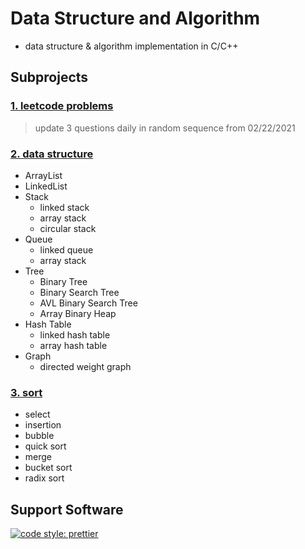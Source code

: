 # Data Structure and Algorithm

- data structure &amp; algorithm implementation in C/C++

## Subprojects

### [1. leetcode problems](./leetcode)

> update 3 questions daily in random sequence from 02/22/2021

### [2. data structure](./data-structure)

- ArrayList
- LinkedList
- Stack
  - linked stack
  - array stack
  - circular stack
- Queue
  - linked queue
  - array stack
- Tree
  - Binary Tree
  - Binary Search Tree
  - AVL Binary Search Tree
  - Array Binary Heap
- Hash Table
  - linked hash table
  - array hash table
- Graph
  - directed weight graph

### [3. sort](./sort-algorithm)

- select
- insertion
- bubble
- quick sort
- merge
- bucket sort
- radix sort

## Support Software

[![code style: prettier](https://img.shields.io/badge/code_style-prettier-ff69b4.svg?style=flat-square)](https://github.com/prettier/prettier)
